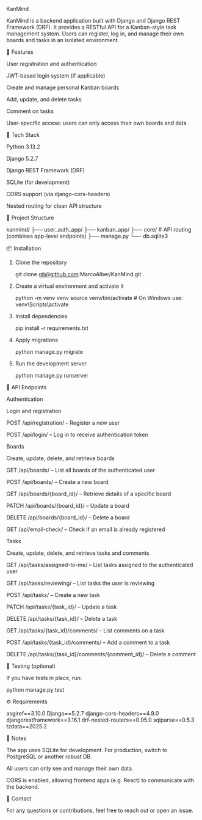 KanMind

KanMind is a backend application built with Django and Django REST Framework (DRF). It provides a RESTful API for a Kanban-style task management system. Users can register, log in, and manage their own boards and tasks in an isolated environment.

🔧 Features

User registration and authentication

JWT-based login system (if applicable)

Create and manage personal Kanban boards

Add, update, and delete tasks

Comment on tasks

User-specific access: users can only access their own boards and data

🚀 Tech Stack

Python 3.13.2

Django 5.2.7

Django REST Framework (DRF)

SQLite (for development)

CORS support (via django-cors-headers)

Nested routing for clean API structure

📁 Project Structure

kanmind/
├── user_auth_app/
├── kanban_app/
├── core/                  # API routing (combines app-level endpoints)
├── manage.py
└── db.sqlite3

📦 Installation

1. Clone the repository

   git clone git@github.com:MarcoAlber/KanMind.git .

2. Create a virtual environment and activate it

    python -m venv venv
    source venv/bin/activate  # On Windows use: venv\Scripts\activate

3.  Install dependencies

    pip install -r requirements.txt

4.  Apply migrations

    python manage.py migrate

5.  Run the development server

    python manage.py runserver

🔑 API Endpoints

Authentication

Login and registration

POST /api/registration/ – Register a new user

POST /api/login/ – Log in to receive authentication token

Boards

Create, update, delete, and retrieve boards

GET /api/boards/ – List all boards of the authenticated user

POST /api/boards/ – Create a new board

GET /api/boards/{board_id}/ – Retrieve details of a specific board

PATCH /api/boards/{board_id}/ – Update a board

DELETE /api/boards/{board_id}/ – Delete a board

GET /api/email-check/ – Check if an email is already registered

Tasks

Create, update, delete, and retrieve tasks and comments

GET /api/tasks/assigned-to-me/ – List tasks assigned to the authenticated user

GET /api/tasks/reviewing/ – List tasks the user is reviewing

POST /api/tasks/ – Create a new task

PATCH /api/tasks/{task_id}/ – Update a task

DELETE /api/tasks/{task_id}/ – Delete a task

GET /api/tasks/{task_id}/comments/ – List comments on a task

POST /api/tasks/{task_id}/comments/ – Add a comment to a task

DELETE /api/tasks/{task_id}/comments/{comment_id}/ – Delete a comment

🥪 Testing (optional)

If you have tests in place, run:

python manage.py test

⚙️ Requirements

asgiref==3.10.0
Django==5.2.7
django-cors-headers==4.9.0
djangorestframework==3.16.1
drf-nested-routers==0.95.0
sqlparse==0.5.3
tzdata==2025.2

📌 Notes

The app uses SQLite for development. For production, switch to PostgreSQL or another robust DB.

All users can only see and manage their own data.

CORS is enabled, allowing frontend apps (e.g. React) to communicate with the backend.

📨 Contact

For any questions or contributions, feel free to reach out or open an issue.